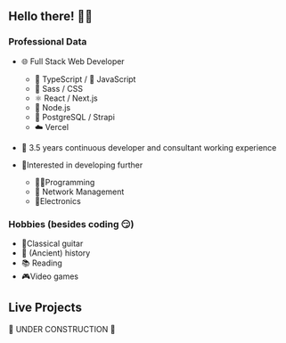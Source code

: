 ## Hello there! 👋🤓

### Professional Data

- 🌐 Full Stack Web Developer
    - 💙 TypeScript / 💛 JavaScript
    - 🎨 Sass / CSS
    - ⚛️ React / Next.js
    - 💚 Node.js
    - 💾 PostgreSQL / Strapi
    - ☁️ Vercel

- 💼 3.5 years continuous developer and consultant working experience

- 🧩Interested in developing further
    - 👨‍💻Programming
    - 🛜 Network Management
    - 🔋Electronics

### Hobbies (besides coding 😏)

- 🎸Classical guitar
- 📜 (Ancient) history
- 📚 Reading
- 🎮Video games

## Live Projects

👷 UNDER CONSTRUCTION 🚧

<!--
**BenMerken/BenMerken** is a ✨ _special_ ✨ repository because its `README.md` (this file) appears on your GitHub profile.

Here are some ideas to get you started:

- 🔭 I’m currently working on ...
- 🌱 I’m currently learning ...
- 👯 I’m looking to collaborate on ...
- 🤔 I’m looking for help with ...
- 💬 Ask me about ...
- 📫 How to reach me: ...
- 😄 Pronouns: ...
- ⚡ Fun fact: ...
-->
